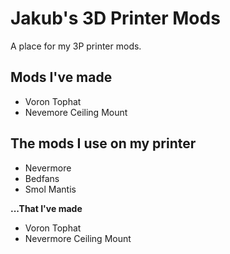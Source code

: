 # Jakub's 3D Printer Mods

A place for my 3P printer mods.

## Mods I've made

- Voron Tophat
- Nevemore Ceiling Mount

## The mods I use on my printer
- Nevermore
- Bedfans
- Smol Mantis

**...That I've made**
- Voron Tophat
- Nevermore Ceiling Mount
